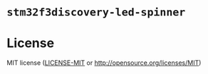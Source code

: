# `stm32f3discovery-led-spinner`

# License
MIT license ([LICENSE-MIT](LICENSE-MIT) or http://opensource.org/licenses/MIT)